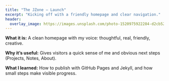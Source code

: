 ```yaml
---
title: "The JZone — Launch"
excerpt: "Kicking off with a friendly homepage and clear navigation."
header:
  overlay_image: https://images.unsplash.com/photo-1520975922284-d2cb52271a8d?q=80&w=1200&auto=format&fit=crop
---
```


**What it is:** A clean homepage with my voice: thoughtful, real, friendly, creative.

**Why it’s useful:** Gives visitors a quick sense of me and obvious next steps (Projects, Notes, About).

**What I learned:** How to publish with GitHub Pages and Jekyll, and how small steps make visible progress.
